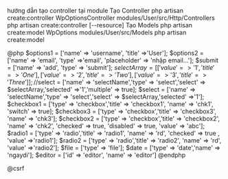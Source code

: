 hướng dẫn tạo controller tại module
Tạo Controller
php artisan create:controller WpOptionsController modules/User/src/Http/Controllers
php artisan create:controller <Ten Controller> <TenModule> [--resource]
Tạo Models
php artisan create:model WpOptions modules/User/src/Models
php artisan create:model <Ten Model> <Ten Module>

@php
$options1 = ['name' => 'username', 'title' =>'User'];
    $options2 = ['name' => 'email', 'type' =>'email', 'placeholder' => 'nhập email...'];
    $submit = ['name' => 'add', 'type' => 'submit'];
    $selectArray = [['value' => '1','title' => 'One'],['value' => '2','title' => 'Two'],['value' => '3','title' => 'Three']];
    //$select = ['name' => 'selectName','type' => 'select','select' => $selectArray,'selected' =>'1','multiple' => true];
$select = ['name' => 'selectName','type' => 'select','select' => $selectArray,'selected' =>'1'];
$checkbox1 = ['type' => 'checkbox','title' => 'checkbox1', 'name' => 'chk1', 'switch' => true];
$checkbox3 = ['type' => 'checkbox','title' => 'checkbox3', 'name' => 'chk3'];
$checkbox2 = ['type' => 'checkbox','title' => 'checkbox2', 'name' => 'chk2', 'checked' => true, 'disabled' => true, 'value' => 'abc'];
$radio1 = ['type' => 'radio','title' => 'radio1', 'name' => 'rd', 'checked' => true , 'value' =>'radio1'];
$radio2 = ['type' => 'radio','title' => 'radio2', 'name' => 'rd', 'value' =>'radio2'];
$file = ['type' => 'file'];
$date = ['type' => 'date','name' => 'ngaydi'];
$editor = ['id' => 'editor', 'name' => 'editor']
@endphp

<main>
    <form method="POST" action="{{ route('home-add') }}" id="register-form">
        @csrf
        <x-input :options="$options1" />
        <x-input :options="$options2" />
        <x-input :options="$select" />
        <x-input :options="$checkbox1" />
        <x-input :options="$checkbox3" />
        <x-input :options="$checkbox2" />
        <x-input :options="$radio1" />
        <x-input :options="$radio2" />
        <x-input :options="$file" />
        <x-input :options="$date" />
        <x-input :options="$submit" />
        <x-editor :options="$editor" />
    </form>

</main>
